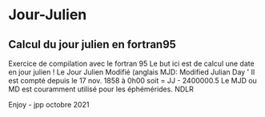# Jour-Julien
## Calcul du jour julien en fortran95

Exercice de compilation avec le fortran 95 
Le but ici est de calcul une date en jour julien !
Le Jour Julien Modifié (anglais MJD: Modified Julian Day      '
  Il est compté depuis le 17 nov. 1858 à 0h00 soit  = JJ - 2400000.5
  Le MJD ou MD  est couramment utilisé pour les éphémérides. NDLR

Enjoy - jpp octobre 2021
